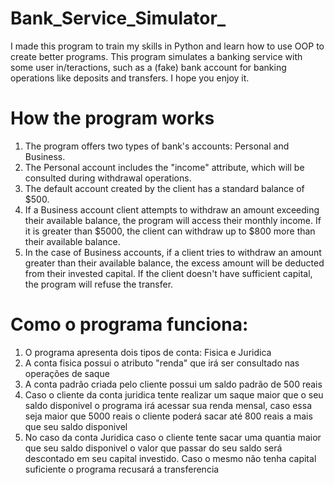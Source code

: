 # Bank_Service_Simulator_
I made this program to train my skills in Python and learn how to use OOP to create better programs. This program simulates a banking service with some user in/teractions, such as a (fake) bank account for banking operations like deposits and transfers. I hope you enjoy it.

# How the program works
1. The program offers two types of bank's accounts: Personal and Business.
2. The Personal account includes the "income" attribute, which will be consulted during withdrawal operations.
3. The default account created by the client has a standard balance of $500.
4. If a Business account client attempts to withdraw an amount exceeding their available balance, the program will access their monthly income. If it is greater than $5000, the client can withdraw up to $800 more than their available balance.
5. In the case of Business accounts, if a client tries to withdraw an amount greater than their available balance, the excess amount will be deducted from their invested capital. If the client doesn't have sufficient capital, the program will refuse the transfer.

# Como o programa funciona:
1. O programa apresenta dois tipos de conta: Fisica e Juridica
2. A conta fisica possui o atributo "renda" que irá ser consultado nas operações de saque
3. A conta padrão criada pelo cliente possui um saldo padrão de 500 reais
4. Caso o cliente da conta juridica tente realizar um saque maior que o seu saldo disponivel o programa irá acessar sua renda mensal, caso essa seja maior que 5000 reais o cliente poderá sacar até 800 reais a mais que seu saldo disponivel
5. No caso da conta Juridica caso o cliente tente sacar uma quantia maior que seu saldo disponivel o valor que passar do seu saldo será descontado em seu capital investido. Caso o mesmo não tenha capital suficiente o programa recusará a transferencia

